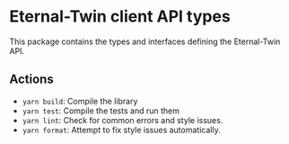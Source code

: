 # Eternal-Twin client API types

This package contains the types and interfaces defining the Eternal-Twin API.

## Actions

- `yarn build`: Compile the library
- `yarn test`: Compile the tests and run them
- `yarn lint`: Check for common errors and style issues.
- `yarn format`: Attempt to fix style issues automatically.
